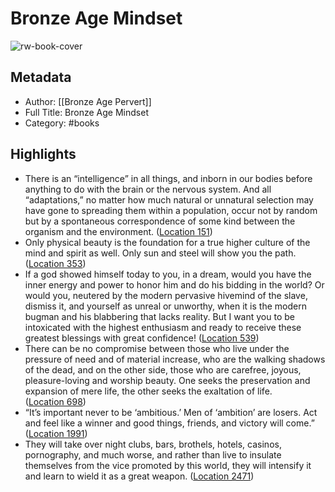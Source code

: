 # Bronze Age Mindset

![rw-book-cover](https://images-na.ssl-images-amazon.com/images/I/51U89SxGp-L._SL200_.jpg)

## Metadata
- Author: [[Bronze Age Pervert]]
- Full Title: Bronze Age Mindset
- Category: #books

## Highlights
- There is an “intelligence” in all things, and inborn in our bodies before anything to do with the brain or the nervous system. And all “adaptations,” no matter how much natural or unnatural selection may have gone to spreading them within a population, occur not by random but by a spontaneous correspondence of some kind between the organism and the environment. ([Location 151](https://readwise.io/to_kindle?action=open&asin=B07DJQ89TD&location=151))
- Only physical beauty is the foundation for a true higher culture of the mind and spirit as well. Only sun and steel will show you the path. ([Location 353](https://readwise.io/to_kindle?action=open&asin=B07DJQ89TD&location=353))
- If a god showed himself today to you, in a dream, would you have the inner energy and power to honor him and do his bidding in the world? Or would you, neutered by the modern pervasive hivemind of the slave, dismiss it, and yourself as unreal or unworthy, when it is the modern bugman and his blabbering that lacks reality. But I want you to be intoxicated with the highest enthusiasm and ready to receive these greatest blessings with great confidence! ([Location 539](https://readwise.io/to_kindle?action=open&asin=B07DJQ89TD&location=539))
- There can be no compromise between those who live under the pressure of need and of material increase, who are the walking shadows of the dead, and on the other side, those who are carefree, joyous, pleasure-loving and worship beauty. One seeks the preservation and expansion of mere life, the other seeks the exaltation of life. ([Location 698](https://readwise.io/to_kindle?action=open&asin=B07DJQ89TD&location=698))
- “It’s important never to be ‘ambitious.’ Men of ‘ambition’ are losers. Act and feel like a winner and good things, friends, and victory will come.” ([Location 1991](https://readwise.io/to_kindle?action=open&asin=B07DJQ89TD&location=1991))
- They will take over night clubs, bars, brothels, hotels, casinos, pornography, and much worse, and rather than live to insulate themselves from the vice promoted by this world, they will intensify it and learn to wield it as a great weapon. ([Location 2471](https://readwise.io/to_kindle?action=open&asin=B07DJQ89TD&location=2471))
